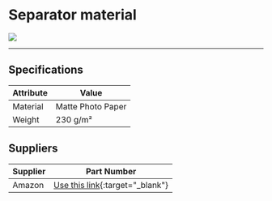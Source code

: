 # Separator material

![](images/71QH+klL6sL._AC_SL1500_.jpg "")

---



## Specifications

|Attribute |Value|
|---|---|
|Material|Matte Photo Paper|
|Weight|230 g/m²|


## Suppliers

|Supplier |Part Number|
|---|---|
|Amazon|[Use this link](https://www.amazon.fr/gp/product/B07JYT7BN8/){:target="_blank"}|
